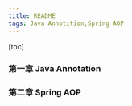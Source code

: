 ```yaml
---
title: README
tags: Java Annotition,Spring AOP
---
```


[toc]

### 第一章 Java Annotation



### 第二章 Spring AOP